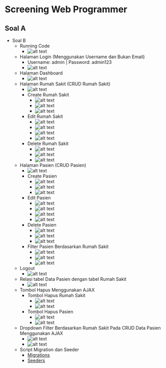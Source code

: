 # Screening Web Programmer

## Soal A

-   Soal B
    -   Running Code
        -   ![alt text](/screenshots/sshot-20240629-222355.png)
    -   Halaman Login (Menggunakan Username dan Bukan Email)
        -   Username: admin | Password: admin123
        -   ![alt text](/screenshots/sshot-20240629-223202.png)
    -   Halaman Dashboard
        -   ![alt text](/screenshots/sshot-20240629-223305.png)
    -   Halaman Rumah Sakit (CRUD Rumah Sakit)
        -   ![alt text](/screenshots/sshot-20240629-223338.png)
        -   Create Rumah Sakit
            -   ![alt text](/screenshots/sshot-20240629-223558.png)
            -   ![alt text](/screenshots/sshot-20240629-223649.png)
            -   ![alt text](/screenshots/sshot-20240629-223706.png)
        -   Edit Rumah Sakit
            -   ![alt text](/screenshots/sshot-20240629-223729.png)
            -   ![alt text](/screenshots/sshot-20240629-223915.png)
            -   ![alt text](/screenshots/sshot-20240629-223934.png)
            -   ![alt text](/screenshots/sshot-20240629-223952.png)
        -   Delete Rumah Sakit
            -   ![alt text](/screenshots/sshot-20240629-224017.png)
            -   ![alt text](/screenshots/sshot-20240629-224040.png)
            -   ![alt text](/screenshots/sshot-20240629-224053.png)
    -   Halaman Pasien (CRUD Pasien)
        -   ![alt text](/screenshots/sshot-20240629-224207.png)
        -   Create Pasien
            -   ![alt text](/screenshots/sshot-20240629-225415.png)
            -   ![alt text](/screenshots/sshot-20240629-225438.png)
            -   ![alt text](/screenshots/sshot-20240629-225501.png)
        -   Edit Pasien
            -   ![alt text](/screenshots/sshot-20240629-225908.png)
            -   ![alt text](/screenshots/sshot-20240629-230040.png)
            -   ![alt text](/screenshots/sshot-20240629-230100.png)
            -   ![alt text](/screenshots/sshot-20240629-230124.png)
        -   Delete Pasien
            -   ![alt text](/screenshots/sshot-20240629-230156.png)
            -   ![alt text](/screenshots/sshot-20240629-230212.png)
            -   ![alt text](/screenshots/sshot-20240629-230245.png)
        -   Filter Pasien Berdasarkan Rumah Sakit
            -   ![alt text](/screenshots/sshot-20240629-230419.png)
            -   ![alt text](/screenshots/sshot-20240629-230456.png)
            -   ![alt text](/screenshots/sshot-20240629-230525.png)
    -   Logout
        -   ![alt text](/screenshots/sshot-20240629-230555.png)
    -   Relasi tabel Data Pasien dengan tabel Rumah Sakit
        -   ![alt text](/screenshots/sshot-20240629-230929.png)
    -   Tombol Hapus Menggunakan AJAX
        -   Tombol Hapus Rumah Sakit
            -   ![alt text](/screenshots/sshot-20240629-233400.png)
            -   ![alt text](/screenshots/sshot-20240629-233612.png)
        -   Tombol Hapus Pasien
            -   ![alt text](/screenshots/sshot-20240629-233642.png)
            -   ![alt text](/screenshots/sshot-20240629-233705.png)
    -   Dropdown Filter Berdasarkan Rumah Sakit Pada CRUD Data Pasien Menggunakan AJAX
        -   ![alt text](/screenshots/sshot-20240629-233824.png)
        -   ![alt text](/screenshots/sshot-20240629-233850.png)
    -   Script Migration dan Seeder
        -   [Migrations](/database/migrations)
        -   [Seeders](/database/seeders)
